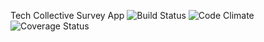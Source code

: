 Tech Collective Survey App
![Build Status](https://codeship.com/projects/<42175df0-9eb9-0133-cf30-2a763bc2b06b>/status?branch=master)
![Code Climate](https://codeclimate.com/github/<MRDAVIDHARMS>/<tech-collective-survey-app>.png)
![Coverage Status](https://coveralls.io/repos/<MRDAVIDHARMS>/<tech-collective-survey-app>/badge.png)
